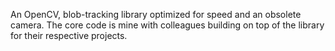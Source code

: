 An OpenCV, blob-tracking library optimized for speed and an obsolete camera.
The core code is mine with colleagues building on top of the library for their
respective projects. 
